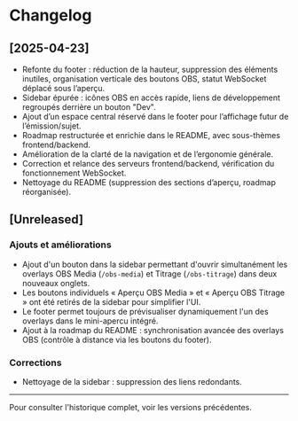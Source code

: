 # Changelog

## [2025-04-23]

- Refonte du footer : réduction de la hauteur, suppression des éléments inutiles, organisation verticale des boutons OBS, statut WebSocket déplacé sous l’aperçu.
- Sidebar épurée : icônes OBS en accès rapide, liens de développement regroupés derrière un bouton "Dev".
- Ajout d’un espace central réservé dans le footer pour l’affichage futur de l’émission/sujet.
- Roadmap restructurée et enrichie dans le README, avec sous-thèmes frontend/backend.
- Amélioration de la clarté de la navigation et de l’ergonomie générale.
- Correction et relance des serveurs frontend/backend, vérification du fonctionnement WebSocket.
- Nettoyage du README (suppression des sections d’aperçu, roadmap réorganisée).

## [Unreleased]
### Ajouts et améliorations
- Ajout d'un bouton dans la sidebar permettant d'ouvrir simultanément les overlays OBS Media (`/obs-media`) et Titrage (`/obs-titrage`) dans deux nouveaux onglets.
- Les boutons individuels « Aperçu OBS Media » et « Aperçu OBS Titrage » ont été retirés de la sidebar pour simplifier l'UI.
- Le footer permet toujours de prévisualiser dynamiquement l'un des overlays dans le mini-apercu intégré.
- Ajout à la roadmap du README : synchronisation avancée des overlays OBS (contrôle à distance via les boutons du footer).

### Corrections
- Nettoyage de la sidebar : suppression des liens redondants.

---

Pour consulter l'historique complet, voir les versions précédentes.
